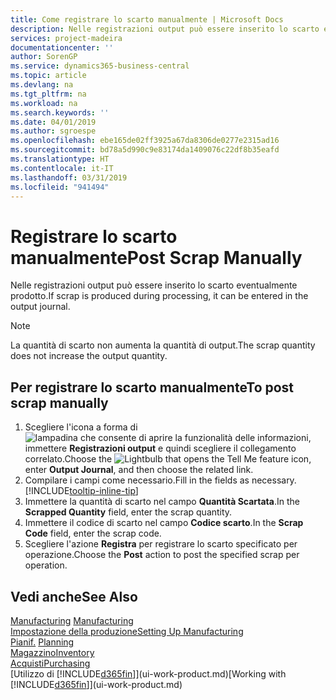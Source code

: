 ```yaml
---
title: Come registrare lo scarto manualmente | Microsoft Docs
description: Nelle registrazioni output può essere inserito lo scarto eventualmente prodotto. Si noti che la quantità di scarto non va ad aumentare la quantità di output.
services: project-madeira
documentationcenter: ''
author: SorenGP
ms.service: dynamics365-business-central
ms.topic: article
ms.devlang: na
ms.tgt_pltfrm: na
ms.workload: na
ms.search.keywords: ''
ms.date: 04/01/2019
ms.author: sgroespe
ms.openlocfilehash: ebe165de02ff3925a67da8306de0277e2315ad16
ms.sourcegitcommit: bd78a5d990c9e83174da1409076c22df8b35eafd
ms.translationtype: HT
ms.contentlocale: it-IT
ms.lasthandoff: 03/31/2019
ms.locfileid: "941494"
---
```

# <a name="post-scrap-manually"></a><span data-ttu-id="1de82-104">Registrare lo scarto manualmente</span><span class="sxs-lookup"><span data-stu-id="1de82-104">Post Scrap Manually</span></span>
<span data-ttu-id="1de82-105">Nelle registrazioni output può essere inserito lo scarto eventualmente prodotto.</span><span class="sxs-lookup"><span data-stu-id="1de82-105">If scrap is produced during processing, it can be entered in the output journal.</span></span> 

> [!NOTE]
> <span data-ttu-id="1de82-106">La quantità di scarto non aumenta la quantità di output.</span><span class="sxs-lookup"><span data-stu-id="1de82-106">The scrap quantity does not increase the output quantity.</span></span>  

## <a name="to-post-scrap-manually"></a><span data-ttu-id="1de82-107">Per registrare lo scarto manualmente</span><span class="sxs-lookup"><span data-stu-id="1de82-107">To post scrap manually</span></span>  
1. <span data-ttu-id="1de82-108">Scegliere l'icona a forma di ![lampadina che consente di aprire la funzionalità delle informazioni](media/ui-search/search_small.png "Informazioni sull'operazione che si desidera eseguire"), immettere **Registrazioni output** e quindi scegliere il collegamento correlato.</span><span class="sxs-lookup"><span data-stu-id="1de82-108">Choose the ![Lightbulb that opens the Tell Me feature](media/ui-search/search_small.png "Tell me what you want to do") icon, enter **Output Journal**, and then choose the related link.</span></span>  
2. <span data-ttu-id="1de82-109">Compilare i campi come necessario.</span><span class="sxs-lookup"><span data-stu-id="1de82-109">Fill in the fields as necessary.</span></span> [!INCLUDE[tooltip-inline-tip](includes/tooltip-inline-tip_md.md)]  
3. <span data-ttu-id="1de82-110">Immettere la quantità di scarto nel campo **Quantità Scartata**.</span><span class="sxs-lookup"><span data-stu-id="1de82-110">In the **Scrapped Quantity** field, enter the scrap quantity.</span></span>  
4. <span data-ttu-id="1de82-111">Immettere il codice di scarto nel campo **Codice scarto**.</span><span class="sxs-lookup"><span data-stu-id="1de82-111">In the **Scrap Code** field, enter the scrap code.</span></span>  
5. <span data-ttu-id="1de82-112">Scegliere l'azione **Registra** per registrare lo scarto specificato per operazione.</span><span class="sxs-lookup"><span data-stu-id="1de82-112">Choose the **Post** action to post the specified scrap per operation.</span></span>  

## <a name="see-also"></a><span data-ttu-id="1de82-113">Vedi anche</span><span class="sxs-lookup"><span data-stu-id="1de82-113">See Also</span></span>  
<span data-ttu-id="1de82-114">[Manufacturing](production-manage-manufacturing.md)  </span><span class="sxs-lookup"><span data-stu-id="1de82-114">[Manufacturing](production-manage-manufacturing.md)  </span></span>  
[<span data-ttu-id="1de82-115">Impostazione della produzione</span><span class="sxs-lookup"><span data-stu-id="1de82-115">Setting Up Manufacturing</span></span>](production-configure-production-processes.md)  
<span data-ttu-id="1de82-116">[Pianif.](production-planning.md)    </span><span class="sxs-lookup"><span data-stu-id="1de82-116">[Planning](production-planning.md)    </span></span>  
[<span data-ttu-id="1de82-117">Magazzino</span><span class="sxs-lookup"><span data-stu-id="1de82-117">Inventory</span></span>](inventory-manage-inventory.md)  
[<span data-ttu-id="1de82-118">Acquisti</span><span class="sxs-lookup"><span data-stu-id="1de82-118">Purchasing</span></span>](purchasing-manage-purchasing.md)  
<span data-ttu-id="1de82-119">[Utilizzo di [!INCLUDE[d365fin](includes/d365fin_md.md)]](ui-work-product.md)</span><span class="sxs-lookup"><span data-stu-id="1de82-119">[Working with [!INCLUDE[d365fin](includes/d365fin_md.md)]](ui-work-product.md)</span></span>
